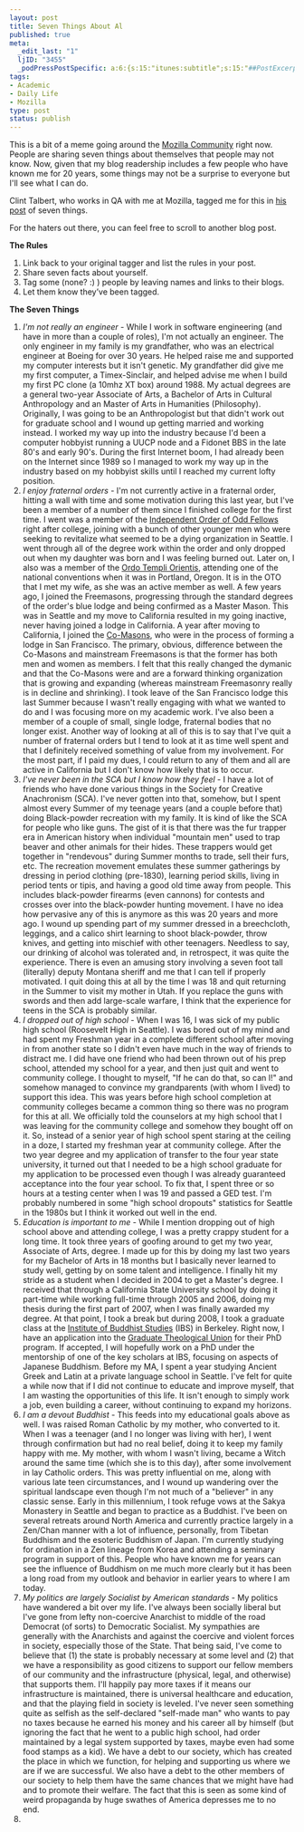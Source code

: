 ```yaml
--- 
layout: post
title: Seven Things About Al
published: true
meta: 
  _edit_last: "1"
  ljID: "3455"
  _podPressPostSpecific: a:6:{s:15:"itunes:subtitle";s:15:"##PostExcerpt##";s:14:"itunes:summary";s:15:"##PostExcerpt##";s:15:"itunes:keywords";s:17:"##WordPressCats##";s:13:"itunes:author";s:10:"##Global##";s:15:"itunes:explicit";s:7:"Default";s:12:"itunes:block";s:7:"Default";}
tags: 
- Academic
- Daily Life
- Mozilla
type: post
status: publish
---
```

This is a bit of a meme going around the <a href="http://planet.mozilla.org">Mozilla Community</a> right now. People are sharing seven things about themselves that people may not know. Now, given that my blog readership includes a few people who have known me for 20 years, some things may not be a surprise to everyone but I'll see what I can do.

Clint Talbert, who works in QA with me at Mozilla, tagged me for this in <a href="http://cmtalbert.wordpress.com/2009/01/16/seven-things/">his post</a> of seven things.

For the haters out there, you can feel free to scroll to another blog post.
<!--more-->
<strong>The Rules</strong>
<ol>
	<li>Link back to your original tagger and list the rules in your post.</li>
	<li> Share seven facts about yourself.</li>
	<li>Tag some (none? :) ) people by leaving names and links to their blogs.</li>
	<li>Let them know they’ve been tagged.</li>
</ol>
<strong>The Seven Things</strong>
<ol>
	<li><em>I'm not really an engineer</em> - While I work in software engineering (and have in more than a couple of roles), I'm not actually an engineer. The only engineer in my family is my grandfather, who was an electrical engineer at Boeing for over 30 years. He helped raise me and supported my computer interests but it isn't genetic. My grandfather did give me my first computer, a Timex-Sinclair, and helped advise me when I build my first PC clone (a 10mhz XT box) around 1988. My actual degrees are a general two-year Associate of Arts, a Bachelor of Arts in Cultural Anthropology and an Master of Arts in Humanities (Philosophy). Originally, I was going to be an Anthropologist but that didn't work out for graduate school and I wound up getting married and working instead. I worked my way up into the industry because I'd been a computer hobbyist running a UUCP node and a Fidonet BBS in the late 80's and early 90's. During the first Internet boom, I had already been on the Internet since 1989 so I managed to work my way up in the industry based on my hobbyist skills until I reached my current lofty position.</li>
	<li><em>I enjoy fraternal orders</em> - I'm not currently active in a fraternal order, hitting a wall with time and some motivation during this last year, but I've been a member of a number of them since I finished college for the first time. I went was a member of the <a href="http://www.ioof.org/">Independent Order of Odd Fellows</a> right after college, joining with a bunch of other younger men who were seeking to revitalize what seemed to be a dying organization in Seattle. I went through all of the degree work within the order and only dropped out when my daughter was born and I was feeling burned out. Later on, I also was a member of the <a href="http://oto-usa.org/">Ordo Templi Orientis</a>, attending one of the national conventions when it was in Portland, Oregon. It is in the OTO that I met my wife, as she was an active member as well. A few years ago, I joined the Freemasons, progressing through the standard degrees of the order's blue lodge and being confirmed as a Master Mason. This was in Seattle and my move to California resulted in my going inactive, never having joined a lodge in California. A year after moving to California, I joined the <a href="http://www.co-masonry.org/Site/English/">Co-Masons</a>, who were in the process of forming a lodge in San Francisco. The primary, obvious, difference between the Co-Masons and mainstream Freemasons is that the former has both men and women as members. I felt that this really changed the dymanic and that the Co-Masons were and are a forward thinking organization that is growing and expanding (whereas mainstream Freemasonry really is in decline and shrinking). I took leave of the San Francisco lodge this last Summer because I wasn't really engaging with what we wanted to do and I was focusing more on my academic work. I've also been a member of a couple of small, single lodge, fraternal bodies that no longer exist. Another way of looking at all of this is to say that I've quit a number of fraternal orders but I tend to look at it as time well spent and that I definitely received something of value from my involvement. For the most part, if I paid my dues, I could return to any of them and all are active in California but I don't know how likely that is to occur.</li>
	<li><em>I've never been in the SCA but I know how they feel</em> - I have a lot of friends who have done various things in the Society for Creative Anachronism (SCA). I've never gotten into that, somehow, but I spent almost every Summer of my teenage years (and a couple before that) doing Black-powder recreation with my family. It is kind of like the SCA for people who like guns. The gist of it is that there was the fur trapper era in American history when individual "mountain men" used to trap beaver and other animals for their hides. These trappers would get together in "rendevous" during Summer months to trade, sell their furs, etc. The recreation movement emulates these summer gatherings by dressing in period clothing (pre-1830), learning period skills, living in period tents or tipis, and having a good old time away from people. This includes black-powder firearms (even cannons) for contests and crosses over into the black-powder hunting movement. I have no idea how pervasive any of this is anymore as this was 20 years and more ago. I wound up spending part of my summer dressed in a breechcloth, leggings, and a calico shirt learning to shoot black-powder, throw knives, and getting into mischief with other teenagers. Needless to say, our drinking of alcohol was tolerated and, in retrospect, it was quite the experience. There is even an amusing story involving a seven foot tall (literally) deputy Montana sheriff and me that I can tell if properly motivated. I quit doing this at all by the time I was 18 and quit returning in the Summer to visit my mother in Utah. If you replace the guns with swords and then add large-scale warfare, I think that the experience for teens in the SCA is probably similar.</li>
	<li><em>I dropped out of high school</em> - When I was 16, I was sick of my public high school (Roosevelt High in Seattle). I was bored out of my mind and had spent my Freshman year in a complete different school after moving in from another state so I didn't even have much in the way of friends to distract me. I did have one friend who had been thrown out of his prep school, attended my school for a year, and then just quit and went to community college. I thought to myself, "If he can do that, so can I!" and somehow managed to convince my grandparents (with whom I lived) to support this idea. This was years before high school completion at community colleges became a common thing so there was no program for this at all. We officially told the counselors at my high school that I was leaving for the community college and somehow they bought off on it. So, instead of a senior year of high school spent staring at the ceiling in a doze, I started my freshman year at community college. After the two year degree and my application of transfer to the four year state university, it turned out that I needed to be a high school graduate for my application to be processed even though I was already guaranteed acceptance into the four year school. To fix that, I spent three or so hours at a testing center when I was 19 and passed a GED test. I'm probably numbered in some "high school dropouts" statistics for Seattle in the 1980s but I think it worked out well in the end.</li>
	<li><em>Education is important to me</em> - While I mention dropping out of high school above and attending college, I was a pretty crappy student for a long time. It took three years of goofing around to get my two year, Associate of Arts, degree. I made up for this by doing my last two years for my Bachelor of Arts in 18 months but I basically never learned to study well, getting by on some talent and intelligence. I finally hit my stride as a student when I decided in 2004 to get a Master's degree. I received that through a California State University school by doing it part-time while working full-time through 2005 and 2006, doing my thesis during the first part of 2007, when I was finally awarded my degree. At that point, I took a break but during 2008, I took a graduate class at the <a href="http://www.shin-ibs.edu">Institute of Buddhist Studies</a> (IBS) in Berkeley. Right now, I have an application into the <a href="http://www.gtu.edu">Graduate Theological Union</a> for their PhD program. If accepted, I will hopefully work on a PhD under the mentorship of one of the key scholars at IBS, focusing on aspects of Japanese Buddhism. Before my MA, I spent a year studying Ancient Greek and Latin at a private language school in Seattle. I've felt for quite a while now that if I did not continue to educate and improve myself, that I am wasting the opportunities of this life. It isn't enough to simply work a job, even building a career, without continuing to expand my horizons.</li>
	<li><em>I am a devout Buddhist</em> - This feeds into my educational goals above as well. I was raised Roman Catholic by my mother, who converted to it. When I was a teenager (and I no longer was living with her), I went through confirmation but had no real belief, doing it to keep my family happy with me. My mother, with whom I wasn't living, became a Witch around the same time (which she is to this day), after some involvement in lay Catholic orders. This was pretty influential on me, along with various late teen circumstances, and I wound up wandering over the spiritual landscape even though I'm not much of a "believer" in any classic sense. Early in this millennium, I took refuge vows at the Sakya Monastery in Seattle and began to practice as a Buddhist. I've been on several retreats around North America and currently practice largely in a Zen/Chan manner with a lot of influence, personally, from Tibetan Buddhism and the esoteric Buddhism of Japan. I'm currently studying for ordination in a Zen lineage from Korea and attending a seminary program in support of this. People who have known me for years can see the influence of Buddhism on me much more clearly but it has been a long road from my outlook and behavior in earlier years to where I am today.</li>
<li><em>My politics are largely Socialist by American standards</em> - My politics have wandered a bit over my life. I've always been socially liberal but I've gone from lefty non-coercive Anarchist to middle of the road Democrat (of sorts) to Democratic Socialist. My sympathies are generally with the Anarchists and against the coercive and violent forces in society, especially those of the State. That being said, I've come to believe that (1) the state is probably necessary at some level and (2) that we have a responsibility as good citizens to support our fellow members of our community and the infrastructure (physical, legal, and otherwise) that supports them. I'll happily pay more taxes if it means our infrastructure is maintained, there is universal healthcare and education, and that the playing field in society is leveled. I've never seen something quite as selfish as the self-declared "self-made man" who wants to pay no taxes because he earned his money and his career all by himself (but ignoring the fact that he went to a public high school, had order maintained by a legal system supported by taxes, maybe even had some food stamps as a kid). We have a debt to our society, which has created the place in which we function, for helping and supporting us where we are if we are successful. We also have a debt to the other members of our society to help them have the same chances that we might have had and to promote their welfare. The fact that this is seen as some kind of weird propaganda by huge swathes of America depresses me to no end.<li></ol>
